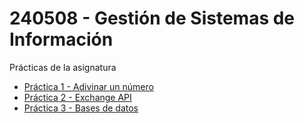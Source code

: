 # 240508 - Gestión de Sistemas de Información
Prácticas de la asignatura

* [Práctica 1 - Adivinar un número](/practica1)
* [Práctica 2 - Exchange API](/practica2)
* [Práctica 3 - Bases de datos](/practica3)
